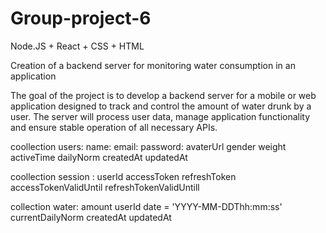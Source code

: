 # Group-project-6
Node.JS + React + CSS + HTML


Creation of a backend server for monitoring water consumption in an application

The goal of the project is to develop a backend server for a mobile or web application designed to track and control the amount of water drunk by a user. The server will process user data, manage application functionality and ensure stable operation of all necessary APIs.

coollection users:
name:
email:
password:
avaterUrl
gender
weight
activeTime
dailyNorm
createdAt
updatedAt

coollection session :
userId
accessToken
refreshToken
accessTokenValidUntil
refreshTokenValidUntill

collection water:
amount
userId
date  = 'YYYY-MM-DDThh:mm:ss'
currentDailyNorm
createdAt
updatedAt
